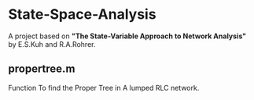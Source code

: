 # State-Space-Analysis

A project based on **"The State-Variable Approach to Network Analysis"** by E.S.Kuh and R.A.Rohrer.

## propertree.m

Function To find the Proper Tree in A lumped RLC network.
